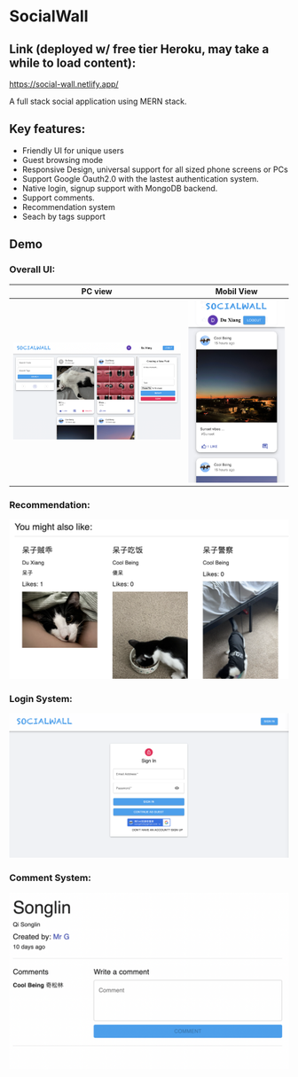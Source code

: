 # SocialWall

## Link (deployed w/ free tier Heroku, may take a while to load content): 

https://social-wall.netlify.app/

A full stack social application using MERN stack.

## Key features:
- Friendly UI for unique users
- Guest browsing mode
- Responsive Design, universal support for all sized phone screens or PCs
- Support Google Oauth2.0 with the lastest authentication system.
- Native login, signup support with MongoDB backend.
- Support comments.
- Recommendation system
- Seach by tags support

## Demo

### Overall UI:
PC view            |  Mobil View
:-------------------------:|:-------------------------:
![](./images/demo_ui.png)  |  ![](./images/demo_ui2.png)


### Recommendation:
![demo](./images/recom.png)

### Login System:
![login](./images/login.png)

### Comment System:
![comment](./images/comment.png)
